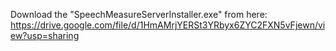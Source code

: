 Download the "SpeechMeasureServerInstaller.exe" from here: https://drive.google.com/file/d/1HmAMrjYERSt3YRbyx6ZYC2FXN5vFjewn/view?usp=sharing
